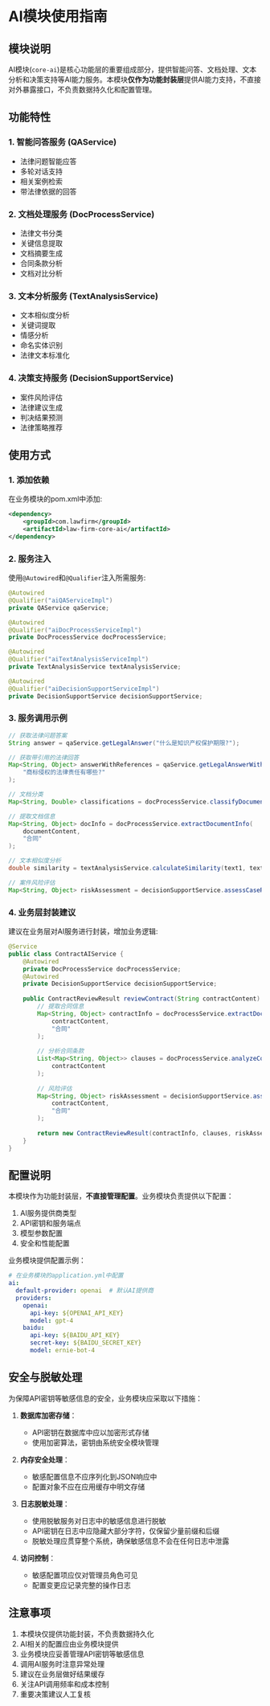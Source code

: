 # AI模块使用指南

## 模块说明
AI模块(`core-ai`)是核心功能层的重要组成部分，提供智能问答、文档处理、文本分析和决策支持等AI能力服务。本模块**仅作为功能封装层**提供AI能力支持，不直接对外暴露接口，不负责数据持久化和配置管理。

## 功能特性

### 1. 智能问答服务 (QAService)
- 法律问题智能应答
- 多轮对话支持
- 相关案例检索
- 带法律依据的回答

### 2. 文档处理服务 (DocProcessService) 
- 法律文书分类
- 关键信息提取
- 文档摘要生成
- 合同条款分析
- 文档对比分析

### 3. 文本分析服务 (TextAnalysisService)
- 文本相似度分析
- 关键词提取
- 情感分析
- 命名实体识别
- 法律文本标准化

### 4. 决策支持服务 (DecisionSupportService)
- 案件风险评估
- 法律建议生成
- 判决结果预测
- 法律策略推荐

## 使用方式

### 1. 添加依赖
在业务模块的pom.xml中添加:
```xml
<dependency>
    <groupId>com.lawfirm</groupId>
    <artifactId>law-firm-core-ai</artifactId>
</dependency>
```

### 2. 服务注入
使用`@Autowired`和`@Qualifier`注入所需服务:
```java
@Autowired
@Qualifier("aiQAServiceImpl")
private QAService qaService;

@Autowired
@Qualifier("aiDocProcessServiceImpl")
private DocProcessService docProcessService;

@Autowired
@Qualifier("aiTextAnalysisServiceImpl")
private TextAnalysisService textAnalysisService;

@Autowired
@Qualifier("aiDecisionSupportServiceImpl")
private DecisionSupportService decisionSupportService;
```

### 3. 服务调用示例
```java
// 获取法律问题答案
String answer = qaService.getLegalAnswer("什么是知识产权保护期限?");

// 获取带引用的法律回答
Map<String, Object> answerWithReferences = qaService.getLegalAnswerWithReferences(
    "商标侵权的法律责任有哪些?"
);

// 文档分类
Map<String, Double> classifications = docProcessService.classifyDocument(documentContent);

// 提取文档信息
Map<String, Object> docInfo = docProcessService.extractDocumentInfo(
    documentContent, 
    "合同"
);

// 文本相似度分析
double similarity = textAnalysisService.calculateSimilarity(text1, text2);

// 案件风险评估
Map<String, Object> riskAssessment = decisionSupportService.assessCaseRisk(caseDetails);
```

### 4. 业务层封装建议
建议在业务层对AI服务进行封装，增加业务逻辑:
```java
@Service
public class ContractAIService {
    @Autowired
    private DocProcessService docProcessService;
    @Autowired
    private DecisionSupportService decisionSupportService;
    
    public ContractReviewResult reviewContract(String contractContent) {
        // 提取合同信息
        Map<String, Object> contractInfo = docProcessService.extractDocumentInfo(
            contractContent, 
            "合同"
        );
        
        // 分析合同条款
        List<Map<String, Object>> clauses = docProcessService.analyzeContractClauses(
            contractContent
        );
        
        // 风险评估
        Map<String, Object> riskAssessment = decisionSupportService.assessRisks(
            contractContent,
            "合同"
        );
        
        return new ContractReviewResult(contractInfo, clauses, riskAssessment);
    }
}
```

## 配置说明

本模块作为功能封装层，**不直接管理配置**。业务模块负责提供以下配置：

1. AI服务提供商类型
2. API密钥和服务端点
3. 模型参数配置
4. 安全和性能配置

业务模块提供配置示例：
```yaml
# 在业务模块的application.yml中配置
ai:
  default-provider: openai  # 默认AI提供商
  providers:
    openai:
      api-key: ${OPENAI_API_KEY}
      model: gpt-4
    baidu:
      api-key: ${BAIDU_API_KEY}
      secret-key: ${BAIDU_SECRET_KEY}
      model: ernie-bot-4
```

## 安全与脱敏处理

为保障API密钥等敏感信息的安全，业务模块应采取以下措施：

1. **数据库加密存储**：
   - API密钥在数据库中应以加密形式存储
   - 使用加密算法，密钥由系统安全模块管理

2. **内存安全处理**：
   - 敏感配置信息不应序列化到JSON响应中
   - 配置对象不应在应用缓存中明文存储

3. **日志脱敏处理**：
   - 使用脱敏服务对日志中的敏感信息进行脱敏
   - API密钥在日志中应隐藏大部分字符，仅保留少量前缀和后缀
   - 脱敏处理应贯穿整个系统，确保敏感信息不会在任何日志中泄露

4. **访问控制**：
   - 敏感配置项应仅对管理员角色可见
   - 配置变更应记录完整的操作日志

## 注意事项

1. 本模块仅提供功能封装，不负责数据持久化
2. AI相关的配置应由业务模块提供
3. 业务模块应妥善管理API密钥等敏感信息
4. 调用AI服务时注意异常处理
5. 建议在业务层做好结果缓存
6. 关注API调用频率和成本控制
7. 重要决策建议人工复核 